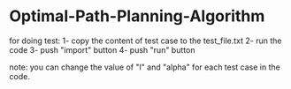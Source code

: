  # Optimal-Path-Planning-Algorithm
 for doing test: 
 1- copy the content of test case to the test_file.txt
 2- run the code
 3- push "import" button
 4- push "run" button
 
 note: you can change the value of "l" and "alpha" for each test case in the code.
 

